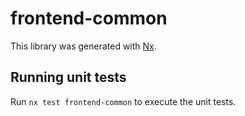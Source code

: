 # frontend-common

This library was generated with [Nx](https://nx.dev).

## Running unit tests

Run `nx test frontend-common` to execute the unit tests.
